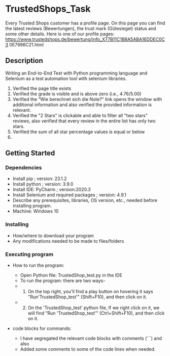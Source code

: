 # TrustedShops_Task
Every Trusted Shops customer has a profile page. On this page you can find the 
latest reviews (Bewertungen), the trust mark (Gütesiegel) status and some other 
details.
Here is one of our profile 
pages: https://www.trustedshops.de/bewertung/info_X77B11C1B8A5ABA16DDEC0C3
0E7996C21.html

## Description

Writing an End-to-End Test with Python programming language and Selenium as a test automation tool with selenium libraries.

1. Verified the page title exists
2. Verified the grade is visible and is above zero (i.e., 4.76/5.00)
3. Verified the “Wie berechnet sich die Note?” link opens the window with 
additional information and also verified the provided information is relevant.
4. Verified the "2 Stars" is clickable and able to filter all "two stars" reviews, also verified that every review in 
the entire list has only two stars.
5. Verified the sum of all star percentage values is equal or below 
100.

## Getting Started

### Dependencies

* Install pip ; version: 23.1.2
* Install python ; version: 3.9.0
* Install IDE: PyCharm ; version:2020.3 
* Install Selenium and required packages ; version: 4.9.1
* Describe any prerequisites, libraries, OS version, etc., needed before installing program.
* Machine: Windows 10

### Installing

* How/where to download your program
* Any modifications needed to be made to files/folders

### Executing program

* How to run the program: 
  - Open Python file: TrustedShop_test.py in the IDE
  - To run the program: there are two ways-
  -   1) On the top right, you'll find a play button on hovering it says "Run'TrustedShop_test'" (Shift+F10), and then click on it.
  -   2) On the 'TrustedShop_test' python file, If we right click on it, we will find "Run 'TrustedShop_test'" (Ctrl+Shift+F10), and then click on it.

* code blocks for commands: 
  - I have segregated the relevant code blocks with comments (```) and also
  - Added some comments to some of the code lines when needed.








